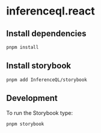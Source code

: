 # inferenceql.react

## Install dependencies

```shell
pnpm install 
```

## Install storybook

```shell
pnpm add InferenceQL/storybook
```

## Development

To run the Storybook type:

```shell
pnpm storybook
```
